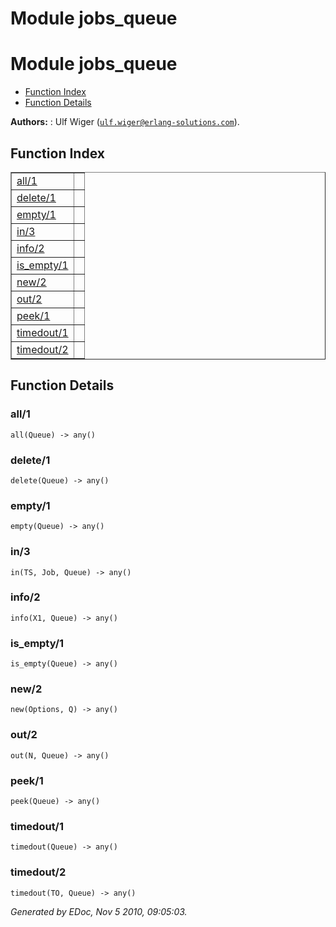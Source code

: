 Module jobs_queue
=================


<h1>Module jobs_queue</h1>

* [Function Index](#index)
* [Function Details](#functions)






__Authors:__ : Ulf Wiger ([`ulf.wiger@erlang-solutions.com`](mailto:ulf.wiger@erlang-solutions.com)).

<h2><a name="index">Function Index</a></h2>



<table width="100%" border="1" cellspacing="0" cellpadding="2" summary="function index"><tr><td valign="top"><a href="#all-1">all/1</a></td><td></td></tr><tr><td valign="top"><a href="#delete-1">delete/1</a></td><td></td></tr><tr><td valign="top"><a href="#empty-1">empty/1</a></td><td></td></tr><tr><td valign="top"><a href="#in-3">in/3</a></td><td></td></tr><tr><td valign="top"><a href="#info-2">info/2</a></td><td></td></tr><tr><td valign="top"><a href="#is_empty-1">is_empty/1</a></td><td></td></tr><tr><td valign="top"><a href="#new-2">new/2</a></td><td></td></tr><tr><td valign="top"><a href="#out-2">out/2</a></td><td></td></tr><tr><td valign="top"><a href="#peek-1">peek/1</a></td><td></td></tr><tr><td valign="top"><a href="#timedout-1">timedout/1</a></td><td></td></tr><tr><td valign="top"><a href="#timedout-2">timedout/2</a></td><td></td></tr></table>


<a name="functions"></a>


<h2>Function Details</h2>


<a name="all-1"></a>


<h3>all/1</h3>





`all(Queue) -> any()`


<a name="delete-1"></a>


<h3>delete/1</h3>





`delete(Queue) -> any()`


<a name="empty-1"></a>


<h3>empty/1</h3>





`empty(Queue) -> any()`


<a name="in-3"></a>


<h3>in/3</h3>





`in(TS, Job, Queue) -> any()`


<a name="info-2"></a>


<h3>info/2</h3>





`info(X1, Queue) -> any()`


<a name="is_empty-1"></a>


<h3>is_empty/1</h3>





`is_empty(Queue) -> any()`


<a name="new-2"></a>


<h3>new/2</h3>





`new(Options, Q) -> any()`


<a name="out-2"></a>


<h3>out/2</h3>





`out(N, Queue) -> any()`


<a name="peek-1"></a>


<h3>peek/1</h3>





`peek(Queue) -> any()`


<a name="timedout-1"></a>


<h3>timedout/1</h3>





`timedout(Queue) -> any()`


<a name="timedout-2"></a>


<h3>timedout/2</h3>





`timedout(TO, Queue) -> any()`



_Generated by EDoc, Nov 5 2010, 09:05:03._